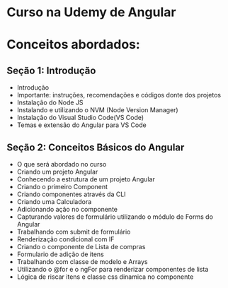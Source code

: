 # Curso na Udemy de Angular

# Conceitos abordados:
## Seção 1: Introdução
- Introdução
- Importante: instruções, recomendações e códigos donte dos projetos
- Instalação do Node JS
- Instalando e utilizando o NVM (Node Version Manager)
- Instalação do Visual Studio Code(VS Code)
- Temas e extensão do Angular para VS Code

## Seção 2: Conceitos Básicos do Angular
- O que será abordado no curso
- Criando um projeto Angular
- Conhecendo a estrutura de um projeto Angular
- Criando o primeiro Component
- Criando componentes através da CLI
- Criando uma Calculadora
- Adicionando ação no componente
- Capturando valores de formulário utilizando o módulo de Forms do Angular
- Trabalhando com submit de formulário
- Renderização condicional com IF
- Criando o componente de Lista de compras
- Formulario de adição de itens
- Trabalhando com classe de modelo e Arrays
- Utilizando o @for e o ngFor para renderizar componentes de lista
- Lógica de riscar itens e classe css dinamica no componente